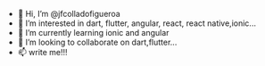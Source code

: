 - 👋 Hi, I’m @jfcolladofigueroa
- 👀 I’m interested in dart, flutter, angular, react, react native,ionic...
- 🌱 I’m currently learning ionic and angular
- 💞️ I’m looking to collaborate on dart,flutter...
- 📫 write me!!!

<!---
jfcolladofigueroa/jfcolladofigueroa is a ✨ special ✨ repository because its `README.md` (this file) appears on your GitHub profile.
You can click the Preview link to take a look at your changes.
--->
